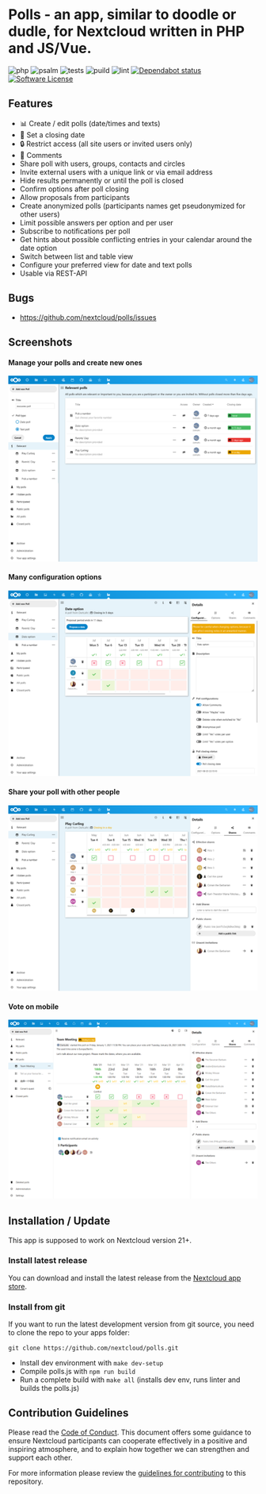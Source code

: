 # Polls - an app, similar to doodle or dudle, for Nextcloud written in PHP and JS/Vue.
![php](https://github.com/nextcloud/polls/actions/workflows/app-code-check.yml/badge.svg)
![psalm](https://github.com/nextcloud/polls/actions/workflows/static-analysis.yml/badge.svg)
![tests](https://github.com/nextcloud/polls/actions/workflows/phpunit.yml/badge.svg)
![puild](https://github.com/nextcloud/polls/actions/workflows/nodejs.yml/badge.svg)
![lint](https://github.com/nextcloud/polls/actions/workflows/lint.yml/badge.svg)
[![Dependabot status](https://img.shields.io/badge/Dependabot-enabled-brightgreen.svg?longCache=true&style=flat-square&logo=dependabot)](https://dependabot.com)
[![Software License](https://img.shields.io/badge/license-AGPL-brightgreen.svg?style=flat-square)](COPYING)


## Features
- :bar_chart: Create / edit polls (date/times and texts)
- :date: Set a closing date
- :lock: Restrict access (all site users or invited users only)
- :speech_balloon: Comments
- Share poll with users, groups, contacts and circles
- Invite external users with a unique link or via email address
- Hide results permanently or until the poll is closed
- Confirm options after poll closing
- Allow proposals from participants
- Create anonymized polls (participants names get pseudonymized for other users)
- Limit possible answers per option and per user
- Subscribe to notifications per poll
- Get hints about possible conflicting entries in your calendar around the date option
- Switch between list and table view
- Configure your preferred view for date and text polls
- Usable via REST-API

## Bugs
- https://github.com/nextcloud/polls/issues

## Screenshots
#### Manage your polls and create new ones
![Manage Polls](screenshots/manage.png)

#### Many configuration options
![Vote](screenshots/configuration.png)

#### Share your poll with other people
![Edit poll](screenshots/share.png)

#### Vote on mobile
![Share poll](screenshots/shares.png)

## Installation / Update
This app is supposed to work on Nextcloud version 21+.

### Install latest release
You can download and install the latest release from the [Nextcloud app store](https://apps.nextcloud.com/apps/polls).

### Install from git
If you want to run the latest development version from git source, you need to clone the repo to your apps folder:

```
git clone https://github.com/nextcloud/polls.git
```

* Install dev environment with ```make dev-setup```
* Compile polls.js with ```npm run build```
* Run a complete build with ```make all``` (installs dev env, runs linter and builds the polls.js)

## Contribution Guidelines
Please read the [Code of Conduct](https://nextcloud.com/community/code-of-conduct/). This document offers some guidance to ensure Nextcloud participants can cooperate effectively in a positive and inspiring atmosphere, and to explain how together we can strengthen and support each other.

For more information please review the [guidelines for contributing](https://github.com/nextcloud/server/blob/master/.github/CONTRIBUTING.md) to this repository.
